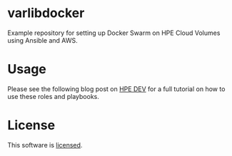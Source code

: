 # varlibdocker
Example repository for setting up Docker Swarm on HPE Cloud Volumes using Ansible and AWS.

# Usage
Please see the following blog post on [HPE DEV](https://developer.hpe.com) for a full tutorial on how to use these roles and playbooks.

# License
This software is [licensed](LICENSE).
